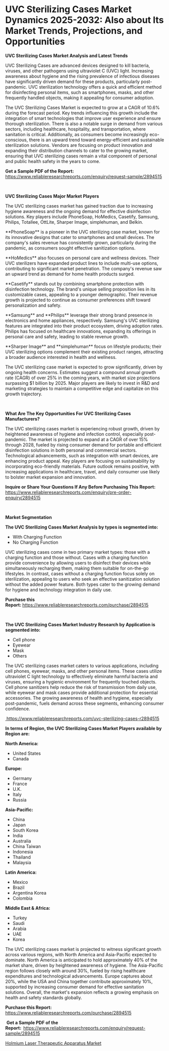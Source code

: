 <p><h1>UVC Sterilizing Cases Market Dynamics 2025-2032: Also about Its Market Trends, Projections, and Opportunities</h1></p><p><strong>UVC Sterilizing Cases Market Analysis and Latest Trends</strong></p>
<p><p>UVC Sterilizing Cases are advanced devices designed to kill bacteria, viruses, and other pathogens using ultraviolet C (UVC) light. Increasing awareness about hygiene and the rising prevalence of infectious diseases have significantly driven demand for these products, particularly post-pandemic. UVC sterilization technology offers a quick and efficient method for disinfecting personal items, such as smartphones, masks, and other frequently handled objects, making it appealing for consumer adoption.</p><p>The UVC Sterilizing Cases Market is expected to grow at a CAGR of 10.6% during the forecast period. Key trends influencing this growth include the integration of smart technologies that improve user experience and ensure thorough sterilization. There is also a notable surge in demand from various sectors, including healthcare, hospitality, and transportation, where sanitation is critical. Additionally, as consumers become increasingly eco-conscious, there is an upward trend toward energy-efficient and sustainable sterilization solutions. Vendors are focusing on product innovation and expanding their distribution channels to cater to the growing market, ensuring that UVC sterilizing cases remain a vital component of personal and public health safety in the years to come.</p></p>
<p><strong>Get a Sample PDF of the Report:&nbsp;</strong> <a href="https://www.reliableresearchreports.com/enquiry/request-sample/2894515?utm_campaign=3183&utm_medium=2&utm_source=Github&utm_content=ia&utm_term=15032025&utm_id=uvc-sterilizing-cases">https://www.reliableresearchreports.com/enquiry/request-sample/2894515</a></p>
<p>&nbsp;</p>
<p><strong>UVC Sterilizing Cases Major Market Players</strong></p>
<p><p>The UVC sterilizing cases market has gained traction due to increasing hygiene awareness and the ongoing demand for effective disinfection solutions. Key players include PhoneSoap, HoMedics, Casetify, Samsung, Philips, Totallee, OttLite, Sharper Image, simplehuman, and Belkin.</p><p>**PhoneSoap** is a pioneer in the UVC sterilizing case market, known for its innovative designs that cater to smartphones and small devices. The company's sales revenue has consistently grown, particularly during the pandemic, as consumers sought effective sanitization options.</p><p>**HoMedics** also focuses on personal care and wellness devices. Their UVC sterilizers have expanded product lines to include multi-use options, contributing to significant market penetration. The company's revenue saw an upward trend as demand for home health products surged.</p><p>**Casetify** stands out by combining smartphone protection with disinfection technology. The brand's unique selling proposition lies in its customizable cases, appealing to a younger demographic. Their revenue growth is projected to continue as consumer preferences shift toward personalization and safety.</p><p>**Samsung** and **Philips** leverage their strong brand presence in electronics and home appliances, respectively. Samsung's UVC sterilizing features are integrated into their product ecosystem, driving adoption rates. Philips has focused on healthcare innovations, expanding its offerings in personal care and safety, leading to stable revenue growth.</p><p>**Sharper Image** and **simplehuman** focus on lifestyle products; their UVC sterilizing options complement their existing product ranges, attracting a broader audience interested in health and wellness.</p><p>The UVC sterilizing case market is expected to grow significantly, driven by ongoing health concerns. Estimates suggest a compound annual growth rate (CAGR) of over 25% in the coming years, with market size projections surpassing $1 billion by 2025. Major players are likely to invest in R&D and marketing strategies to maintain a competitive edge and capitalize on this growth trajectory.</p></p>
<p>&nbsp;</p>
<p><strong>What Are The Key Opportunities For UVC Sterilizing Cases Manufacturers?</strong></p>
<p><p>The UVC sterilizing cases market is experiencing robust growth, driven by heightened awareness of hygiene and infection control, especially post-pandemic. The market is projected to expand at a CAGR of over 15% through 2028, fueled by rising consumer demand for portable and efficient disinfection solutions in both personal and commercial sectors. Technological advancements, such as integration with smart devices, are enhancing product appeal. Key players are focusing on sustainability by incorporating eco-friendly materials. Future outlook remains positive, with increasing applications in healthcare, travel, and daily consumer use likely to bolster market expansion and innovation.</p></p>
<p><strong>Inquire or Share Your Questions If Any Before Purchasing This Report:</strong> <a href="https://www.reliableresearchreports.com/enquiry/pre-order-enquiry/2894515?utm_campaign=3183&utm_medium=2&utm_source=Github&utm_content=ia&utm_term=15032025&utm_id=uvc-sterilizing-cases">https://www.reliableresearchreports.com/enquiry/pre-order-enquiry/2894515</a></p>
<p>&nbsp;</p>
<p><strong>Market Segmentation</strong></p>
<p><strong>The UVC Sterilizing Cases Market Analysis by types is segmented into:</strong></p>
<p><ul><li>With Charging Function</li><li>No Charging Function</li></ul></p>
<p><p>UVC sterilizing cases come in two primary market types: those with a charging function and those without. Cases with a charging function provide convenience by allowing users to disinfect their devices while simultaneously recharging them, making them suitable for on-the-go lifestyles. In contrast, cases without a charging function focus solely on sterilization, appealing to users who seek an effective sanitization solution without the added power feature. Both types cater to the growing demand for hygiene and technology integration in daily use.</p></p>
<p><strong>Purchase this Report:&nbsp;</strong><a href="https://www.reliableresearchreports.com/purchase/2894515?utm_campaign=3183&utm_medium=2&utm_source=Github&utm_content=ia&utm_term=15032025&utm_id=uvc-sterilizing-cases">https://www.reliableresearchreports.com/purchase/2894515</a></p>
<p>&nbsp;</p>
<p><strong>The UVC Sterilizing Cases Market Industry Research by Application is segmented into:</strong></p>
<p><ul><li>Cell phone</li><li>Eyewear</li><li>Mask</li><li>Others</li></ul></p>
<p><p>The UVC sterilizing cases market caters to various applications, including cell phones, eyewear, masks, and other personal items. These cases utilize ultraviolet C light technology to effectively eliminate harmful bacteria and viruses, ensuring a hygienic environment for frequently touched objects. Cell phone sanitizers help reduce the risk of transmission from daily use, while eyewear and mask cases provide additional protection for essential accessories. The growing awareness of health and hygiene, especially post-pandemic, fuels demand across these segments, enhancing consumer confidence.</p></p>
<p><a href="https://www.reliableresearchreports.com/uvc-sterilizing-cases-r2894515?utm_campaign=3183&utm_medium=2&utm_source=Github&utm_content=ia&utm_term=15032025&utm_id=uvc-sterilizing-cases">&nbsp;https://www.reliableresearchreports.com/uvc-sterilizing-cases-r2894515</a></p>
<p><strong>In terms of Region, the UVC Sterilizing Cases Market Players available by Region are:</strong></p>
<p>
    <p> <strong> North America: </strong>
        <ul>
            <li>United States</li>
            <li>Canada</li>
        </ul>
        </p> 
    <p> <strong> Europe: </strong>
        <ul>
            <li>Germany</li>
            <li>France</li>
            <li>U.K.</li>
            <li>Italy</li>
            <li>Russia</li>
        </ul>
        </p> 
    <p> <strong> Asia-Pacific: </strong>
        <ul>
            <li>China</li>
            <li>Japan</li>
            <li>South Korea</li>
            <li>India</li>
            <li>Australia</li>
            <li>China Taiwan</li>
            <li>Indonesia</li>
            <li>Thailand</li>
            <li>Malaysia</li>
        </ul>
        </p> 
    <p> <strong> Latin America: </strong>
        <ul>
            <li>Mexico</li>
            <li>Brazil</li>
            <li>Argentina Korea</li>
            <li>Colombia</li>
        </ul>
        </p> 
    <p> <strong> Middle East & Africa: </strong>
        <ul>
            <li>Turkey</li>
            <li>Saudi</li>
            <li>Arabia</li>
            <li>UAE</li>
            <li>Korea</li>
        </ul>
    </p>
    </p>
<p><p>The UVC sterilizing cases market is projected to witness significant growth across various regions, with North America and Asia-Pacific expected to dominate. North America is anticipated to hold approximately 40% of the market share, driven by heightened awareness of hygiene. The Asia-Pacific region follows closely with around 30%, fueled by rising healthcare expenditures and technological advancements. Europe captures about 20%, while the USA and China together contribute approximately 10%, supported by increasing consumer demand for effective sanitation solutions. Overall, the market's expansion reflects a growing emphasis on health and safety standards globally.</p></p>
<p><strong>Purchase this Report: </strong><a href="https://www.reliableresearchreports.com/purchase/2894515?utm_campaign=3183&utm_medium=2&utm_source=Github&utm_content=ia&utm_term=15032025&utm_id=uvc-sterilizing-cases">https://www.reliableresearchreports.com/purchase/2894515</a></p>
<p>&nbsp;<strong>Get a Sample PDF of the Report:&nbsp;&nbsp;</strong><a href="https://www.reliableresearchreports.com/enquiry/request-sample/2894515?utm_campaign=3183&utm_medium=2&utm_source=Github&utm_content=ia&utm_term=15032025&utm_id=uvc-sterilizing-cases">https://www.reliableresearchreports.com/enquiry/request-sample/2894515</a></p>
<p><strong></strong></p>
<p><p><a href="https://github.com/ugurgyuri/Market-Research-Report-List-1/blob/main/holmium-laser-therapeutic-apparatus-market.md?utm_campaign=3183&utm_medium=2&utm_source=Github&utm_content=ia&utm_term=15032025&utm_id=uvc-sterilizing-cases">Holmium Laser Therapeutic Apparatus Market</a></p></p>